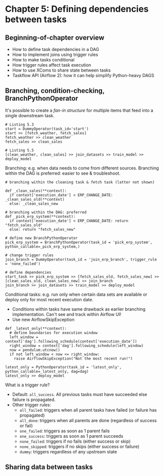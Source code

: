 # Chapter 5: Defining dependencies between tasks

## Beginning-of-chapter overview

* How to define task dependencies in a DAG
* How to implement joins using trigger rules
* How to make tasks conditional 
* How trigger rules affect task execution
* How to use XComs to share state between tasks
* Taskflow API (Airflow 2): how it can help simplify Python-heavy DAGS



## Branching, condition-checking, BranchPythonOperator 

It's possible to create a *fan-in structure* for multiple items that feed into a single downstream task. 

```
# Listing 5.3
start = DummyOperator(task_id='start')
start >> [fetch_weather, fetch_sales]
fetch_weather >> clean_weather
fetch_sales >> clean_sales 

# Listing 5.5 
[clean_weather, clean_sales] >> join_datasets >> train_model >> deploy_model 
```

Branching: e.g. when data needs to come from different sources. Branching within the DAG is preferred: easier to see & troubleshoot. 

```
# branching within the cleaning task & fetch task (latter not shown) 

def _clean_sales(**context): 
  if context['execution_date'] < ERP_CHANGE_DATE: _clean_sales_old(**context)
  else: _clean_sales_new
  
# branching within the DAG: preferred
def _pick_erp_system(**context): 
  if context['execution_date'] < ERP_CHANGE_DATE: return "fetch_sales_old"
  else: return "fetch_sales_new"
  
# define new BranchPythonOperator
pick_erp_system = BranchPythonOperator(task_id = 'pick_erp_system', python_callable=_pick_erp_system,)

# change trigger rules
join_branch = DummyOperator(task_id = 'join_erp_branch', trigger_rule = 'none_failed')

# define dependencies 
start_task >> pick_erp_system >> [fetch_sales_old, fetch_sales_new] >> [clean_sales_old, clean_sales_new] >> join_branch 
join_branch >> join_datasets >> train_model >> deploy_model 
```

Conditional tasks: e.g. run only when certain data sets are available or deploy only for most recent execution date. 

* Conditions within tasks have same drawback as earlier branching implementation. Can't see and track within Airflow UI!
* Use new AirflowSkipException 

```
def _latest_only(**context): 
  # define boundaries for execution window
  left_window = context['dag'].following_schedule(context['execution_date'])
  right_window = context['dag'].following_schedule(left_window) 
  now = pendulum.utcnow()
  if not left_window < now <= right_window: 
    raise AirflowSkipException("Not the most recent run!")
    
latest_only = PythonOperator(task_id = 'latest_only', python_callable=_latest_only, dag=dag)
latest_only >> deploy_model 
```

What is a trigger rule? 
* Default: `all_success`. All previous tasks must have succeeded else failure is propagated.
* Other trigger rules: 
  * `all_failed`: triggers when all parent tasks have failed (or failure has propagated)
  * `all_done`: triggers when all parents are done (regardless of success or fail) 
  * `one_failed`: triggers as soon as 1 parent fails
  * `one_success`: triggers as soon as 1 parent succeeds
  * `none_failed`: triggers if no fails (either success or skip)
  * `none_skipped`: triggers if no skips (either success or failure)
  * `dummy`: triggers regardless of any upstream state



## Sharing data between tasks 
